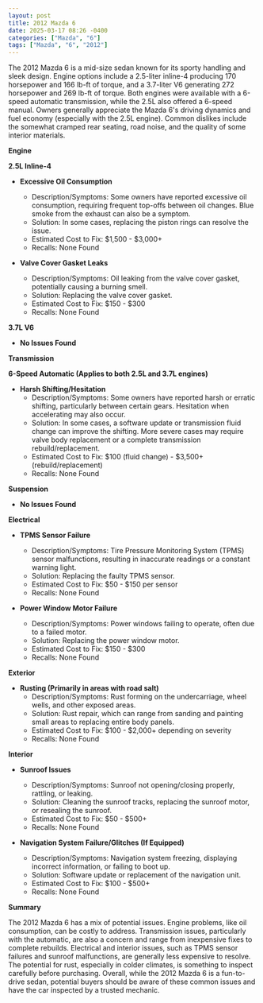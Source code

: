 ```yaml
---
layout: post
title: 2012 Mazda 6
date: 2025-03-17 08:26 -0400
categories: ["Mazda", "6"]
tags: ["Mazda", "6", "2012"]
---
```

The 2012 Mazda 6 is a mid-size sedan known for its sporty handling and sleek design. Engine options include a 2.5-liter inline-4 producing 170 horsepower and 166 lb-ft of torque, and a 3.7-liter V6 generating 272 horsepower and 269 lb-ft of torque. Both engines were available with a 6-speed automatic transmission, while the 2.5L also offered a 6-speed manual. Owners generally appreciate the Mazda 6's driving dynamics and fuel economy (especially with the 2.5L engine). Common dislikes include the somewhat cramped rear seating, road noise, and the quality of some interior materials.

**Engine**

**2.5L Inline-4**

*   **Excessive Oil Consumption**
    *   Description/Symptoms: Some owners have reported excessive oil consumption, requiring frequent top-offs between oil changes. Blue smoke from the exhaust can also be a symptom.
    *   Solution: In some cases, replacing the piston rings can resolve the issue.
    *   Estimated Cost to Fix: $1,500 - $3,000+
    *   Recalls: None Found

*   **Valve Cover Gasket Leaks**
    *   Description/Symptoms: Oil leaking from the valve cover gasket, potentially causing a burning smell.
    *   Solution: Replacing the valve cover gasket.
    *   Estimated Cost to Fix: $150 - $300
    *   Recalls: None Found

**3.7L V6**

*   **No Issues Found**

**Transmission**

**6-Speed Automatic (Applies to both 2.5L and 3.7L engines)**

*   **Harsh Shifting/Hesitation**
    *   Description/Symptoms: Some owners have reported harsh or erratic shifting, particularly between certain gears. Hesitation when accelerating may also occur.
    *   Solution: In some cases, a software update or transmission fluid change can improve the shifting. More severe cases may require valve body replacement or a complete transmission rebuild/replacement.
    *   Estimated Cost to Fix: $100 (fluid change) - $3,500+ (rebuild/replacement)
    *   Recalls: None Found

**Suspension**

*   **No Issues Found**

**Electrical**

*   **TPMS Sensor Failure**
    *   Description/Symptoms: Tire Pressure Monitoring System (TPMS) sensor malfunctions, resulting in inaccurate readings or a constant warning light.
    *   Solution: Replacing the faulty TPMS sensor.
    *   Estimated Cost to Fix: $50 - $150 per sensor
    *   Recalls: None Found

*   **Power Window Motor Failure**
    *   Description/Symptoms: Power windows failing to operate, often due to a failed motor.
    *   Solution: Replacing the power window motor.
    *   Estimated Cost to Fix: $150 - $300
    *   Recalls: None Found

**Exterior**

*   **Rusting (Primarily in areas with road salt)**
    *   Description/Symptoms: Rust forming on the undercarriage, wheel wells, and other exposed areas.
    *   Solution: Rust repair, which can range from sanding and painting small areas to replacing entire body panels.
    *   Estimated Cost to Fix: $100 - $2,000+ depending on severity
    *   Recalls: None Found

**Interior**

*   **Sunroof Issues**
    * Description/Symptoms: Sunroof not opening/closing properly, rattling, or leaking.
    * Solution: Cleaning the sunroof tracks, replacing the sunroof motor, or resealing the sunroof.
    * Estimated Cost to Fix: $50 - $500+
    * Recalls: None Found

*   **Navigation System Failure/Glitches (If Equipped)**
    *   Description/Symptoms: Navigation system freezing, displaying incorrect information, or failing to boot up.
    *   Solution: Software update or replacement of the navigation unit.
    *   Estimated Cost to Fix: $100 - $500+
    *   Recalls: None Found

**Summary**

The 2012 Mazda 6 has a mix of potential issues. Engine problems, like oil consumption, can be costly to address. Transmission issues, particularly with the automatic, are also a concern and range from inexpensive fixes to complete rebuilds. Electrical and interior issues, such as TPMS sensor failures and sunroof malfunctions, are generally less expensive to resolve. The potential for rust, especially in colder climates, is something to inspect carefully before purchasing. Overall, while the 2012 Mazda 6 is a fun-to-drive sedan, potential buyers should be aware of these common issues and have the car inspected by a trusted mechanic.

